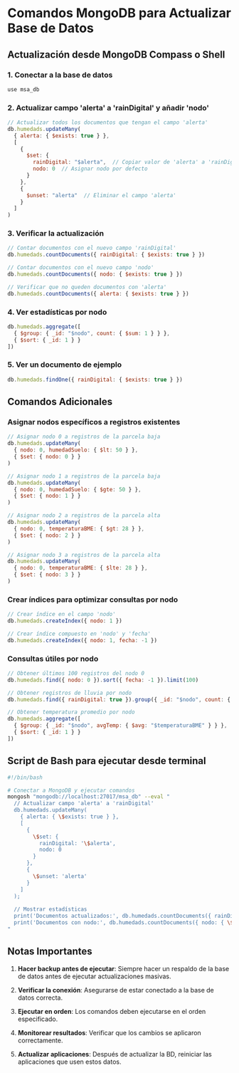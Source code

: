 # Comandos MongoDB para Actualizar Base de Datos

## Actualización desde MongoDB Compass o Shell

### 1. Conectar a la base de datos
```javascript
use msa_db
```

### 2. Actualizar campo 'alerta' a 'rainDigital' y añadir 'nodo'
```javascript
// Actualizar todos los documentos que tengan el campo 'alerta'
db.humedads.updateMany(
  { alerta: { $exists: true } },
  [
    {
      $set: {
        rainDigital: "$alerta",  // Copiar valor de 'alerta' a 'rainDigital'
        nodo: 0  // Asignar nodo por defecto
      }
    },
    {
      $unset: "alerta"  // Eliminar el campo 'alerta'
    }
  ]
)
```

### 3. Verificar la actualización
```javascript
// Contar documentos con el nuevo campo 'rainDigital'
db.humedads.countDocuments({ rainDigital: { $exists: true } })

// Contar documentos con el nuevo campo 'nodo'
db.humedads.countDocuments({ nodo: { $exists: true } })

// Verificar que no queden documentos con 'alerta'
db.humedads.countDocuments({ alerta: { $exists: true } })
```

### 4. Ver estadísticas por nodo
```javascript
db.humedads.aggregate([
  { $group: { _id: "$nodo", count: { $sum: 1 } } },
  { $sort: { _id: 1 } }
])
```

### 5. Ver un documento de ejemplo
```javascript
db.humedads.findOne({ rainDigital: { $exists: true } })
```

## Comandos Adicionales

### Asignar nodos específicos a registros existentes
```javascript
// Asignar nodo 0 a registros de la parcela baja
db.humedads.updateMany(
  { nodo: 0, humedadSuelo: { $lt: 50 } },
  { $set: { nodo: 0 } }
)

// Asignar nodo 1 a registros de la parcela baja
db.humedads.updateMany(
  { nodo: 0, humedadSuelo: { $gte: 50 } },
  { $set: { nodo: 1 } }
)

// Asignar nodo 2 a registros de la parcela alta
db.humedads.updateMany(
  { nodo: 0, temperaturaBME: { $gt: 28 } },
  { $set: { nodo: 2 } }
)

// Asignar nodo 3 a registros de la parcela alta
db.humedads.updateMany(
  { nodo: 0, temperaturaBME: { $lte: 28 } },
  { $set: { nodo: 3 } }
)
```

### Crear índices para optimizar consultas por nodo
```javascript
// Crear índice en el campo 'nodo'
db.humedads.createIndex({ nodo: 1 })

// Crear índice compuesto en 'nodo' y 'fecha'
db.humedads.createIndex({ nodo: 1, fecha: -1 })
```

### Consultas útiles por nodo
```javascript
// Obtener últimos 100 registros del nodo 0
db.humedads.find({ nodo: 0 }).sort({ fecha: -1 }).limit(100)

// Obtener registros de lluvia por nodo
db.humedads.find({ rainDigital: true }).group({ _id: "$nodo", count: { $sum: 1 } })

// Obtener temperatura promedio por nodo
db.humedads.aggregate([
  { $group: { _id: "$nodo", avgTemp: { $avg: "$temperaturaBME" } } },
  { $sort: { _id: 1 } }
])
```

## Script de Bash para ejecutar desde terminal

```bash
#!/bin/bash

# Conectar a MongoDB y ejecutar comandos
mongosh "mongodb://localhost:27017/msa_db" --eval "
  // Actualizar campo 'alerta' a 'rainDigital'
  db.humedads.updateMany(
    { alerta: { \$exists: true } },
    [
      {
        \$set: {
          rainDigital: '\$alerta',
          nodo: 0
        }
      },
      {
        \$unset: 'alerta'
      }
    ]
  );
  
  // Mostrar estadísticas
  print('Documentos actualizados:', db.humedads.countDocuments({ rainDigital: { \$exists: true } }));
  print('Documentos con nodo:', db.humedads.countDocuments({ nodo: { \$exists: true } }));
"
```

## Notas Importantes

1. **Hacer backup antes de ejecutar**: Siempre hacer un respaldo de la base de datos antes de ejecutar actualizaciones masivas.

2. **Verificar la conexión**: Asegurarse de estar conectado a la base de datos correcta.

3. **Ejecutar en orden**: Los comandos deben ejecutarse en el orden especificado.

4. **Monitorear resultados**: Verificar que los cambios se aplicaron correctamente.

5. **Actualizar aplicaciones**: Después de actualizar la BD, reiniciar las aplicaciones que usen estos datos.
